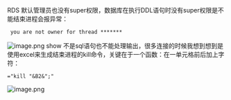 RDS 默认管理员也没有super权限，数据库在执行DDL语句时没有super权限是不能结束进程会报异常：
```   
 you are not owner for thread *******
```
![image.png](https://upload-images.jianshu.io/upload_images/6000429-46c0d1ff550e8f71.png?imageMogr2/auto-orient/strip%7CimageView2/2/w/1240)
show 不是sql语句也不能处理输出，很多连接的时候我想到想到是使用excel来生成结束进程的kill命令，关键在于一个函数：在一单元格前后加上字符：
```
="kill "&B2&";"
```
![image.png](https://upload-images.jianshu.io/upload_images/6000429-655be58e328d14ca.png?imageMogr2/auto-orient/strip%7CimageView2/2/w/1240)
